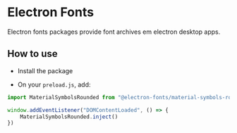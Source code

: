 # Electron Fonts

Electron fonts packages provide font archives em electron desktop apps.

## How to use

* Install the package

* On your `preload.js`, add:

```ts
import MaterialSymbolsRounded from "@electron-fonts/material-symbols-rounded"

window.addEventListener("DOMContentLoaded", () => {
    MaterialSymbolsRounded.inject()
})
```